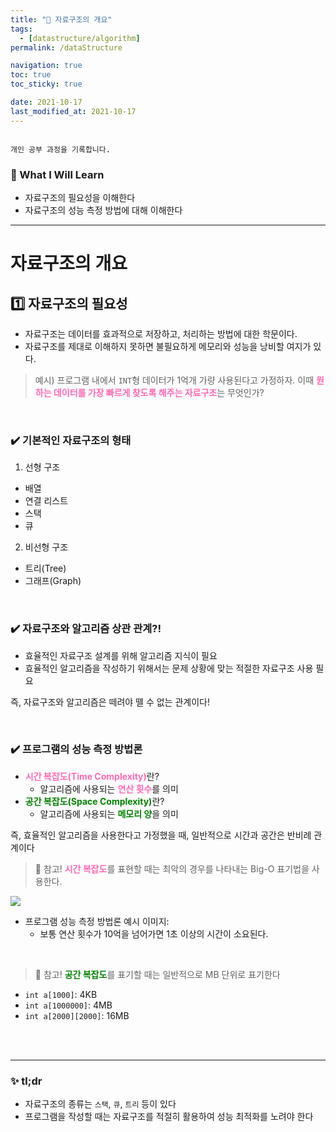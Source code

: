 ```yaml
---
title: "🌈 자료구조의 개요"
tags:
  - [datastructure/algorithm]
permalink: /dataStructure

navigation: true
toc: true
toc_sticky: true

date: 2021-10-17
last_modified_at: 2021-10-17
---
```


![]()

`개인 공부 과정을 기록합니다.`

### 🚀 What I Will Learn

- 자료구조의 필요성을 이해한다
- 자료구조의 성능 측정 방법에 대해 이해한다

---

# 자료구조의 개요

## 1️⃣ 자료구조의 필요성

- 자료구조는 데이터를 효과적으로 저장하고, 처리하는 방법에 대한 학문이다.
- 자료구조를 제대로 이해하지 못하면 불필요하게 메모리와 성능을 낭비할 여지가 있다.

> 예시) 프로그램 내에서 `INT`형 데이터가 1억개 가량 사용된다고 가정하자. 이때 <span style="color:hotpink">**원하는 데이터를 가장 빠르게 찾도록 해주는 자료구조**</span>는 무엇인가?

<br />

### ✔️ 기본적인 자료구조의 형태

1) 선형 구조
  - 배열
  - 연결 리스트
  - 스택
  - 큐
  
2) 비선형 구조
  - 트리(Tree)
  - 그래프(Graph)

<br />

### ✔️ 자료구조와 알고리즘 상관 관계?!

- 효율적인 자료구조 설계를 위해 알고리즘 지식이 필요
- 효율적인 알고리즘을 작성하기 위해서는 문제 상황에 맞는 적절한 자료구조 사용 필요

즉, 자료구조와 알고리즘은 떼려야 뗄 수 없는 관계이다!

<br />

### ✔️ 프로그램의 성능 측정 방법론

- <span style="color:hotpink">**시간 복잡도(Time Complexity)**</span>란?
  - 알고리즘에 사용되는 <span style="color:hotpink">**연산 횟수**</span>를 의미
- <span style="color:green">**공간 복잡도(Space Complexity)**</span>란?
  - 알고리즘에 사용되는 <span style="color:green">**메모리 양**</span>을 의미
  
즉, 효율적인 알고리즘을 사용한다고 가정했을 때, 일반적으로 시간과 공간은 반비례 관계이다

> 📌 참고! 
<span style="color:hotpink">**시간 복잡도**</span>를 표현할 때는 최악의 경우를 나타내는 Big-O 표기법을 사용한다.

![](https://images.velog.io/images/april_5/post/a182752b-b9d2-443e-809d-bb741a21886c/image.png)

- 프로그램 성능 측정 방법론 예시 이미지: 
  - 보통 연산 횟수가 10억을 넘어가면 1초 이상의 시간이 소요된다.

<br />

> 📌 참고! 
<span style="color:green">**공간 복잡도**</span>를 표기할 때는 일반적으로 MB 단위로 표기한다

- `int a[1000]`: 4KB
- `int a[1000000]`: 4MB
- `int a[2000][2000]`: 16MB

<br /><br />

---

### ✨ tl;dr

- 자료구조의 종류는 `스택`, `큐`, `트리` 등이 있다
- 프로그램을 작성할 때는 자료구조를 적절히 활용하여 성능 최적화를 노려야 한다

